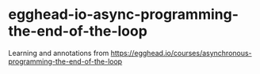 # egghead-io-async-programming-the-end-of-the-loop
Learning and annotations from https://egghead.io/courses/asynchronous-programming-the-end-of-the-loop
